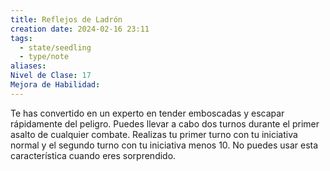 ```yaml
---
title: Reflejos de Ladrón
creation date: 2024-02-16 23:11
tags:
  - state/seedling
  - type/note
aliases: 
Nivel de Clase: 17
Mejora de Habilidad:
---
```

Te has convertido en un experto en tender emboscadas y escapar rápidamente del peligro.
Puedes llevar a cabo dos turnos durante el primer asalto de cualquier combate. Realizas tu primer
turno con tu iniciativa normal y el segundo turno con tu iniciativa menos 10. No puedes usar esta
característica cuando eres sorprendido.


